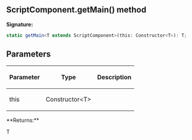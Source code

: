 
## ScriptComponent.getMain() method

**Signature:**

```typescript
static getMain<T extends ScriptComponent>(this: Constructor<T>): T;
```

## Parameters

<table><thead><tr><th>

Parameter


</th><th>

Type


</th><th>

Description


</th></tr></thead>
<tbody><tr><td>

this


</td><td>

Constructor&lt;T&gt;


</td><td>


</td></tr>
</tbody></table>
**Returns:**

T

